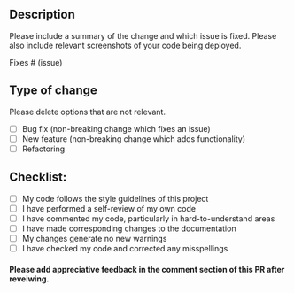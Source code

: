  ## Description
Please include a summary of the change and which issue is fixed. Please also include relevant screenshots of your code being deployed. 

Fixes # (issue)

## Type of change
Please delete options that are not relevant.
- [ ] Bug fix (non-breaking change which fixes an issue)
- [ ] New feature (non-breaking change which adds functionality)
- [ ] Refactoring

## Checklist:
- [ ] My code follows the style guidelines of this project
- [ ] I have performed a self-review of my own code
- [ ] I have commented my code, particularly in hard-to-understand areas
- [ ] I have made corresponding changes to the documentation
- [ ] My changes generate no new warnings
- [ ] I have checked my code and corrected any misspellings

#### Please add appreciative feedback in the comment section of this PR after reveiwing.
